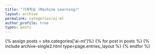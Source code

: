 ```yaml
---
title: "기계학습 (Machine Learning)"
layout: archive
permalink: categories/ai-ml
author_profile: true
types: posts
---
```


{% assign posts = site.categories['ai-ml']%}
{% for post in posts %}
  {% include archive-single2.html type=page.entries_layout %}
{% endfor %}
